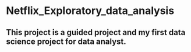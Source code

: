 # Netflix_Exploratory_data_analysis

## This project is a guided project and my first data science project for data analyst. 
